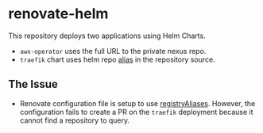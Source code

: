 # renovate-helm

This repository deploys two applications using Helm Charts. 

- `awx-operator` uses the full URL to the private nexus repo.
- `traefik` chart uses helm repo [alias](https://helm.sh/docs/topics/charts/#:~:text=repository%3A%20(optional)%20The%20repository%20URL%20(%22https%3A//example.com/charts%22)%20or%20alias%20(%22%40repo%2Dname%22)) in the repository source.

## The Issue

- Renovate configuration file is setup to use [registryAliases](https://docs.renovatebot.com/configuration-options/#registryaliases). However, the configuration fails to create a PR on the `traefik` deployment because it cannot find a repository to query.
